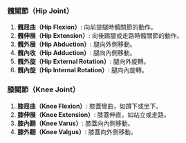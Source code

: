 ### 髖關節（Hip Joint）

1. **髖屈曲（Hip Flexion）**: 向前提腿時髖關節的動作。
2. **髖伸展（Hip Extension）**: 向後踢腿或走路時髖關節的動作。
3. **髖外展（Hip Abduction）**: 腿向外側移動。
4. **髖內收（Hip Adduction）**: 腿向內側移動。
5. **髖外旋（Hip External Rotation）**: 腿向外旋轉。
6. **髖內旋（Hip Internal Rotation）**: 腿向內旋轉。

### 膝關節（Knee Joint）

1. **膝屈曲（Knee Flexion）**: 膝蓋彎曲，如蹲下或坐下。
2. **膝伸展（Knee Extension）**: 膝蓋伸直，如站立或走路。
3. **膝內翻（Knee Varus）**: 膝蓋向內側移動。
4. **膝外翻（Knee Valgus）**: 膝蓋向外側移動。